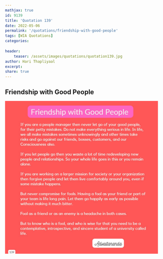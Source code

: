 ```yaml
---
mathjax: true
id: 9139
title: 'Quotation 139'
date: 2022-05-06
permalink: '/quotations/friendship-with-good-people'
tags: [WIA Quotations] 
categories: 

header:
    teaser: /assets/images/quotations/quotation139.jpg
author: Hari Thapliyaal 
excerpt:
share: true 
---
```


## Friendship with Good People

![Friendship with Good People](/assets/images/quotations/quotation139.jpg)

